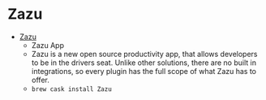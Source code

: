 # Zazu
- [Zazu](https://zazuapp.org/)
  -  Zazu App
  - Zazu is a new open source productivity app, that allows developers to be in the drivers seat. Unlike other solutions, there are no built in integrations, so every plugin has the full scope of what Zazu has to offer.
  - `brew cask install Zazu`
